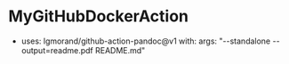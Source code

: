 # MyGitHubDockerAction

- uses: lgmorand/github-action-pandoc@v1
  with:
    args: "--standalone --output=readme.pdf README.md"
